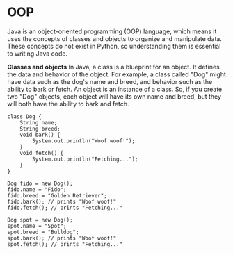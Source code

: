 # OOP

Java is an object-oriented programming (OOP) language, which means it uses the concepts of classes and objects to organize and manipulate data. These concepts do not exist in Python, so understanding them is essential to writing Java code.

**Classes and objects**
In Java, a class is a blueprint for an object. It defines the data and behavior of the object. For example, a class called "Dog" might have data such as the dog's name and breed, and behavior such as the ability to bark or fetch. An object is an instance of a class. So, if you create two "Dog" objects, each object will have its own name and breed, but they will both have the ability to bark and fetch.

```agsl
class Dog {
    String name;
    String breed;
    void bark() {
        System.out.println("Woof woof!");
    }
    void fetch() {
        System.out.println("Fetching...");
    }
}

Dog fido = new Dog();
fido.name = "Fido";
fido.breed = "Golden Retriever";
fido.bark(); // prints "Woof woof!"
fido.fetch(); // prints "Fetching..."

Dog spot = new Dog();
spot.name = "Spot";
spot.breed = "Bulldog";
spot.bark(); // prints "Woof woof!"
spot.fetch(); // prints "Fetching..."

```